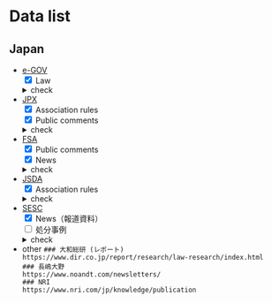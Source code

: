 # Data list

## Japan

<ul>
    <li>
        <a href=https://www.e-gov.go.jp>e-GOV</a>
        <div>
            <input type="checkbox" checked />
            <label>Law</label>
        </div>
        <details>
            <summary>check</summary>
            <h3>About e-GOV</h3>
            <blockquote>
            This is the official web portal of Government of Japan, e-Gov is managed by the Digital Agency. In Japan, the Government is working on promotion of initiatives such as online use of administrative procedures, electronic provision of government information, optimization of work and systems, improvement of government procurement related to information systems, and information security measures. This website provides a collection of links according to the purpose of the visitor, and also provides useful information provided in Japan.
            </blockquote>
            <h3>How to obtain data</h3>
            e-GOV data can be obtained via API, and this library also uses the API.
        </details>
    </li>
    <li>
        <a href=https://www.jpx.co.jp>JPX</a>
        <div>
            <input type="checkbox" checked />
            <label>Association rules</label>
        </div>
        <div>
            <input type="checkbox" checked />
            <label for="scales">Public comments</label>
        </div>
        <details>
            <summary>check</summary>
            <h3>About JPX</h3>
            <blockquote>
            Japan Exchange Group, Inc. (JPX) was established via the business combination between Tokyo Stock Exchange Group and Osaka Securities Exchange on January 1, 2013.
            On October 1, 2019, JPX expanded its business into commodity derivatives trading by acquiring Tokyo Commodity Exchange, Inc.
            JPX operates financial instruments exchange markets to provide market users with reliable venues for trading listed securities and derivatives instruments. In addition to providing market infrastructure and market data, JPX also provides clearing and settlement services through a central counterparty and conducts trading oversight to maintain the integrity of the markets. In the course of working together as an exchange group to offer a comprehensive range of services, we continue to make every effort to ensure reliable markets and create greater convenience for all market users.
            </blockquote>
            <h3>How to obtain data</h3>
            JPX data was obtained in two parts: association rules and public comments.
            <h4><a href="https://jpx-gr.info">Association rules</a></h4>
            You can get all the URLs for each link from the <a href="https://jpx-gr.info">JPX's Association Rules website</a>.
            <h4><a href=https://www.jpx.co.jp/rules-participants/public-comment/index.html>Public comments</a></h4>
            First, by specifying the fiscal year, a list of links to public comments received by the JPX can be retrieved (<a href=https://www.jpx.co.jp/rules-participants/public-comment/detail/d1/20231218-01.html>example page</a>). After that, a link to a pdf (attached) summarizing the responses to each public comment can be obtained.
        </details>
    </li>
    <li>
        <a href=https://www.fsa.go.jp/en>FSA</a>
        <div>
            <input type="checkbox" checked />
            <label for="scales">Public comments</label>
        </div>
        <div>
            <input type="checkbox" checked />
            <label>News</label>
        </div>
        <details>
            <summary>check</summary>
            <h3>About FSA</h3>
            The Financial Services Agency is a Japanese government agency and an integrated financial regulator responsible for overseeing banking, securities and exchange, and insurance sectors in order to ensure the stability of the financial system of Japan.
            <h3>How to obtain data</h3>
            Public comments received by the FSA were obtained.
            <h4><a href=https://www.fsa.go.jp/public>Public comments</a></h4>
            First, the list of public comments was retrieved by specifying the year, and the responses (pdf) linked to each public comment were made available for download.
            <h4><a href=https://www.fsa.go.jp/news/index.html>News</a></h4>
            Specify a fiscal year and retrieve links to all news stories within that year.
        </details>
    </li>
    <li>
        <a href=https://www.jsda.or.jp/en>JSDA</a>
        <div>
            <input type="checkbox" checked />
            <label for="scales">Association rules</label>
        </div>
        <details>
            <summary>check</summary>
            <h3>About JSDA</h3>
            The Japan Securities Dealers Association (JSDA) is an association functioning as a self-regulatory organization (SRO) and as an interlocutor for the securities industry.
            <h3>How to obtain data</h3>
            JSDA association rules can be obtained.
            <h4><a href=https://www.jsda.or.jp/about/kisoku">Association rules</a></h4>
            Get all the pdf links in <a href=https://www.jsda.or.jp/about/kisoku>the association rules link</a>.
        </details>
    </li>
    <li>
        <a href=https://www.fsa.go.jp/sesc>SESC</a>
        <div>
            <input type="checkbox" checked />
            <label for="scales">News（報道資料）</label>
        </div>
        <div>
            <input type="checkbox" />
            <label>処分事例</label>
        </div>
        <details>
            <summary>check</summary>
            <h3>About SESC</h3>
            From <a href=https://en.wikipedia.org/wiki/Securities_and_Exchange_Surveillance_Commission>Wikipedia</a>
            <blockquote>
            The Securities and Exchange Surveillance Commission (証券取引等監視委員会, shouken torihikitou kanshi iinkai, SESC) is a Japanese commission which comes under the authority of the Financial Services Agency. It is responsible for “ensuring fair transactions in both securities and financial futures markets.”
            </blockquote>
            <h3>How to obtain data</h3>
            TBE.
            <h4><a href=https://www.fsa.go.jp/sesc/houdou/index.html>報道資料</a></h4>
            TBE.
            <h4><a href=https://www.fsa.go.jp/sesc/jirei/index.html>処分事例</a></h4>
            <code>- 種類は4つ
- 課徴金事例集
    https://www.fsa.go.jp/sesc/jirei/index.html
- 課徴金事例集 (不公正取引編)
    https://www.fsa.go.jp/sesc/jirei/torichou/20170829.html
- 課徴金事例集 (開示規制違反編)
    https://www.fsa.go.jp/sesc/jirei/kaiji/20160826.html
- 開示検査事例集
    https://www.fsa.go.jp/sesc/jirei/kaiji/20210730-1.html
なので、無印、kaji, torichouの3つでフィルターかけて、pdfで絞れば全部とれる</code>
        </details>
    </li>
    <li>
    other
    <code>### 大和総研 (レポート)
https://www.dir.co.jp/report/research/law-research/index.html
### 長嶋大野
https://www.noandt.com/newsletters/
### NRI
https://www.nri.com/jp/knowledge/publication
    </code>
    </li>
</ul>
